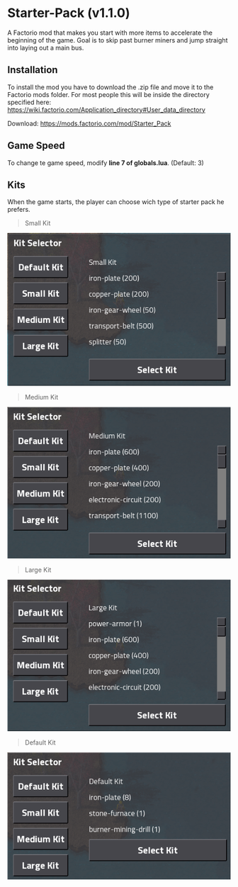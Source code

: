 # Starter-Pack (v1.1.0)

A Factorio mod that makes you start with more items to accelerate the beginning of the game. Goal is to skip past burner miners and jump straight into laying out a main bus.

## Installation

To install the mod you have to download the .zip file and move it to the Factorio mods folder. For most people this will be inside the directory specified here: https://wiki.factorio.com/Application_directory#User_data_directory

Download: https://mods.factorio.com/mod/Starter_Pack

## Game Speed

To change te game speed, modify **line 7 of globals.lua**. (Default: 3)

## Kits
When the game starts, the player can choose wich type of starter pack he prefers.

> Small Kit

![alt text](images/small-kit.png "Small Kit")

> Medium Kit

![alt text](images/medium-kit.png "Medium Kit")

> Large Kit

![alt text](images/large-kit.png "Large Kit")

> Default Kit

![alt text](images/default-kit.png "Default Kit")
